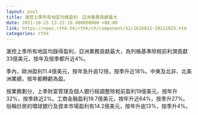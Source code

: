 ```yaml
---
layout: post
title: 滙控上季所有地區均錄盈利　亞洲業務貢獻最大
date: 2021-10-25 13:22:19.000000000 +08:00
link: https://news.rthk.hk/rthk/ch/component/k2/1616812-20211025.htm
categories: rthk
---
```


滙控上季所有地區均錄得盈利，亞洲業務貢獻最大，為列帳基準除稅前利潤貢獻33億美元，按年及按季都升近4%。

季內，歐洲盈利11.4億美元，按年急升逾12倍，按季升近18%。中東及北非、北美洲業績，按年都轉虧為盈。

按業務劃分，上季財富管理及個人銀行經調整除稅前盈利19億美元，按年升32%，按季跌近2%。工商金融盈利19.7億美元，按年升近64%，按季升27%。俗稱炒房的環球銀行及資本市場盈利有14.2億美元，按年升逾13%，按季升4%。
